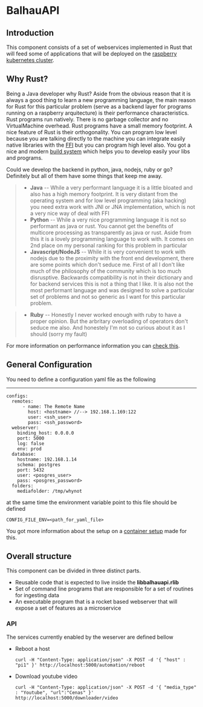 # BalhauAPI

## Introduction 

This component consists of a set of webservices implemented in Rust that will feed some of applications that will be deployed on the [raspberry kubernetes cluster](https://github.com/balhau/kuber). 

## Why Rust?

Being a Java developer why Rust? Aside from the obvious reason that it is always a good thing to learn a new programming language, the main reason for Rust for this particular problem (serve as a backend layer for programs running on a raspberry arquitecture) is their performance characteristics. Rust programs run natively. There is no garbage collector and no VirtualMachine overhead. Rust programs have a small memory footprint. A nice feature of Rust is their orthogonality. You can program low level because you are talking directly to the machine you can integrate easily native libraries with the [FFI](https://doc.rust-lang.org/book/first-edition/ffi.html) but you can program high level also. You got a nice and modern [build system](https://github.com/rust-lang/cargo) which helps you to develop easily your libs and programs. 

Could we develop the backend in python, java, nodejs, ruby or go? Definitely but all of them have some things that keep me away.

> * **Java** -- While a very performant language it is a little bloated and also has a high memory footprint. It is very distant from the operating system and for low level programming (aka hacking) you need extra work with JNI or JNA implementation, which is not a very nice way of deal with FFI
> * **Python** -- While a very nice programming language it is not so performant as java or rust. You cannot get the benefits of multicore processing as transparently as java or rust. Aside from this it is a lovely programming language to work with. It comes on 2nd place on my personal ranking for this problem in particular
> * **Javascript/NodeJS** -- While it is very convenient to work with nodejs due to the proximity with the front end development, there are some points which don't seduce me. First of all I don't like much of the philosophy of the community which is too much disrusptive. Backwards compatibility is not in their dictionary and for backend services this is not a thing that I like. It is also not the most performant language and was designed to solve a particular set of problems and not so generic as I want for this particular problem.

> * **Ruby** -- Honestly I never worked enough with ruby to have a proper opinion. But the arbritary overloading of operators don't seduce me also. And honestely I'm not so curious about it as I should (sorry my fault)

For more information on performance information you can [check this](http://benchmarksgame.alioth.debian.org/u64q/rust.html).


## General Configuration

You need to define a configuration yaml file as the following

---
    configs:
      remotes:
          - name: The Remote Name
            host: <hostname> //--> 192.168.1.169:122
            user: <ssh_user>
            pass: <ssh_password>
      webserver:
        binding_host: 0.0.0.0
        port: 5000
        log: false
        env: prod
      database:
        hostname: 192.168.1.14
        schema: postgres
        port: 5432
        user: <posgres_user>
        pass: <posgres_password>
      folders:
        mediafolder: /tmp/whynot


at the same time the environment variable point to this file should be defined

    CONFIG_FILE_ENV=<path_for_yaml_file>
    
   
You got more information about the setup on a [container setup](https://github.com/Balhau/kuber/blob/master/apps/balhauapi/Dockerfile) made for this.



## Overall structure

This component can be divided in three distinct parts.

   * Reusable code that is expected to live inside the **libbalhauapi.rlib**
   * Set of command line programs that are responsible for a set of routines for ingesting data
   * An executable program that is a rocket based webserver that will expose a set of features as a
   microservice
   
    



### API

The services currently enabled by the weserver are defined bellow 

  * Reboot a host
  
        curl -H "Content-Type: application/json" -X POST -d '{ "host" : "pi1" }' http://localhost:5000/automation/reboot
    
  * Download youtube video
  
        curl -H "Content-Type: application/json" -X POST -d '{ "media_type" : "Youtube", "url":"Cenas" }' http://localhost:5000/downloader/video
    